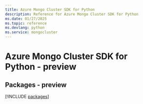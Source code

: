 ```yaml
---
title: Azure Mongo Cluster SDK for Python
description: Reference for Azure Mongo Cluster SDK for Python
ms.date: 01/27/2025
ms.topic: reference
ms.devlang: python
ms.service: mongocluster
---
```

# Azure Mongo Cluster SDK for Python - preview
## Packages - preview
[!INCLUDE [packages](mongo-cluster-index.md)]